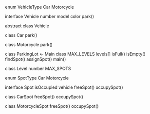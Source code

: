 enum VehicleType
    Car
    Motorcycle

interface Vehicle
    number
    model
    color
    park()

abstract class Vehicle

class Car
    park()

class Motorcycle
    park()

class ParkingLot <- Main class
    MAX_LEVELS
    levels[]
    isFull()
    isEmpty()
    findSpot()
    assignSpot()
    main()

class Level
    number
    MAX_SPOTS
    
enum SpotType
    Car
    Motorcycle

interface Spot
    isOccupied
    vehicle
    freeSpot()
    occupySpot()

class CarSpot
    freeSpot()
    occupySpot()

class MotorcycleSpot
    freeSpot()
    occupySpot()